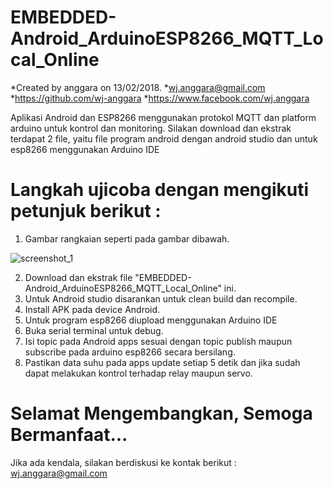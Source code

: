 # EMBEDDED-Android_ArduinoESP8266_MQTT_Local_Online

 *Created by anggara on 13/02/2018.
 *wj.anggara@gmail.com
 *https://github.com/wj-anggara
 *https://www.facebook.com/wj.anggara

 
Aplikasi Android dan ESP8266 menggunakan protokol MQTT dan platform arduino untuk kontrol dan monitoring.
Silakan download dan ekstrak terdapat 2 file, yaitu file program android dengan android studio dan untuk esp8266 menggunakan Arduino IDE

# Langkah ujicoba dengan mengikuti petunjuk berikut :

1. Gambar rangkaian seperti pada gambar dibawah.

![screenshot_1](https://user-images.githubusercontent.com/12560845/36221303-4497f128-11f0-11e8-992b-88d7c321e2ad.png)

2. Download dan ekstrak file "EMBEDDED-Android_ArduinoESP8266_MQTT_Local_Online" ini.
3. Untuk Android studio disarankan untuk clean build dan recompile.
4. Install APK pada device Android.
5. Untuk program esp8266 diupload menggunakan Arduino IDE
6. Buka serial terminal untuk debug.
7. Isi topic pada Android apps sesuai dengan topic publish maupun subscribe pada arduino esp8266 secara bersilang.
8. Pastikan data suhu pada apps update setiap 5 detik dan jika sudah dapat melakukan kontrol terhadap relay maupun servo.

# Selamat Mengembangkan, Semoga Bermanfaat...

Jika ada kendala, silakan berdiskusi ke kontak berikut :
wj.anggara@gmail.com
